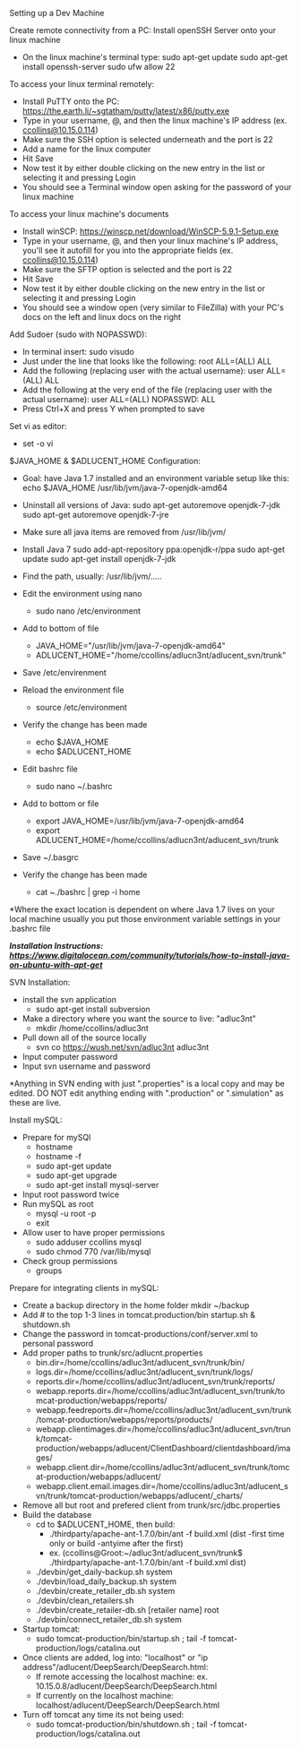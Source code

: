Setting up a Dev Machine

Create remote connectivity from a PC:
Install openSSH Server onto your linux machine
- On the linux machine's terminal type:
	sudo apt-get update
	sudo apt-get install openssh-server
	sudo ufw allow 22



To access your linux terminal remotely:
- Install PuTTY onto the PC: https://the.earth.li/~sgtatham/putty/latest/x86/putty.exe
- Type in your username, @, and then the linux machine's IP address (ex. ccollins@10.15.0.114)
- Make sure the SSH option is selected underneath and the port is 22
- Add a name for the linux computer 
- Hit Save
- Now test it by either double clicking on the new entry in the list or selecting it and pressing Login
- You should see a Terminal window open asking for the password of your linux machine


To access your linux machine's documents
- Install winSCP: https://winscp.net/download/WinSCP-5.9.1-Setup.exe
- Type in your username, @, and then your linux machine's IP address, you'll see it autofill for you into the appropriate fields (ex. ccollins@10.15.0.114)
- Make sure the SFTP option is selected and the port is 22
- Hit Save
- Now test it by either double clicking on the new entry in the list or selecting it and pressing Login
- You should see a window open (very similar to FileZilla) with your PC's docs on the left and linux docs on the right


Add Sudoer (sudo with NOPASSWD):
- In terminal insert: sudo visudo
- Just under the line that looks like the following: root ALL=(ALL) ALL
- Add the following (replacing user with the actual username): user ALL=(ALL) ALL
- Add the following at the very end of the file (replacing user with the actual username): user ALL=(ALL) NOPASSWD: ALL
- Press Ctrl+X and press Y when prompted to save



Set vi as editor:
- set -o vi


$JAVA_HOME & $ADLUCENT_HOME Configuration:
- Goal: have Java 1.7 installed and an environment variable setup like this: echo $JAVA_HOME 
/usr/lib/jvm/java-7-openjdk-amd64

- Uninstall all versions of Java:
	sudo apt-get autoremove openjdk-7-jdk
	sudo apt-get autoremove openjdk-7-jre
- Make sure all java items are removed from /usr/lib/jvm/
- Install Java 7
	sudo add-apt-repository ppa:openjdk-r/ppa
	sudo apt-get update
	sudo apt-get install openjdk-7-jdk
- Find the path, usually: /usr/lib/jvm/.....
- Edit the environment using nano
	- sudo nano /etc/environment
- Add to bottom of file
	- JAVA_HOME="/usr/lib/jvm/java-7-openjdk-amd64"
	- ADLUCENT_HOME="/home/ccollins/adlucn3nt/adlucent_svn/trunk"
- Save /etc/envirenment
- Reload the environment file
	- source /etc/environment
- Verify the change has been made
	- echo $JAVA_HOME
	- echo $ADLUCENT_HOME
- Edit bashrc file
	- sudo nano ~/.bashrc
- Add to bottom or file
	- export JAVA_HOME=/usr/lib/jvm/java-7-openjdk-amd64
	- export ADLUCENT_HOME=/home/ccollins/adlucn3nt/adlucent_svn/trunk
- Save ~/.basgrc
- Verify the change has been made
	- cat ~./bashrc | grep -i home

*Where the exact location is dependent on where Java 1.7 lives on your local machine usually you put those environment variable settings in your .bashrc file

***Installation Instructions: https://www.digitalocean.com/community/tutorials/how-to-install-java-on-ubuntu-with-apt-get***



SVN Installation:
- install the svn application
	- sudo apt-get install subversion
- Make a directory where you want the source to live: "adluc3nt"
	- mkdir /home/ccollins/adluc3nt
- Pull down all of the source locally
	- svn co https://wush.net/svn/adluc3nt adluc3nt
- Input computer password
- Input svn username and password

*Anything in SVN ending with just ".properties" is a local copy and may be edited. DO NOT edit anything ending with ".production" or ".simulation" as these are live.



Install mySQL:
- Prepare for mySQl
	- hostname
	- hostname -f
	- sudo apt-get update
	- sudo apt-get upgrade
	- sudo apt-get install mysql-server
- Input root password twice
- Run mySQL as root
	- mysql -u root -p
	- exit
- Allow user to have proper permissions
	- sudo adduser ccollins mysql
	- sudo chmod 770 /var/lib/mysql
- Check group permissions
	- groups



Prepare for integrating clients in mySQL:
- Create a backup directory in the home folder 
	mkdir ~/backup
- Add # to the top 1-3 lines in tomcat.production/bin
	startup.sh & shutdown.sh
- Change the password in tomcat-productions/conf/server.xml to personal password
- Add proper paths to trunk/src/adlucnt.properties
	- bin.dir=/home/ccollins/adluc3nt/adlucent_svn/trunk/bin/
	- logs.dir=/home/ccollins/adluc3nt/adlucent_svn/trunk/logs/
	- reports.dir=/home/ccollins/adluc3nt/adlucent_svn/trunk/reports/
	- webapp.reports.dir=/home/ccollins/adluc3nt/adlucent_svn/trunk/tomcat-production/webapps/reports/
	- webapp.feedreports.dir=/home/ccollins/adluc3nt/adlucent_svn/trunk/tomcat-production/webapps/reports/products/
	- webapp.clientimages.dir=/home/ccollins/adluc3nt/adlucent_svn/trunk/tomcat-production/webapps/adlucent/ClientDashboard/clientdashboard/images/
	- webapp.client.dir=/home/ccollins/adluc3nt/adlucent_svn/trunk/tomcat-production/webapps/adlucent/
	- webapp.client.email.images.dir=/home/ccollins/adluc3nt/adlucent_svn/trunk/tomcat-production/webapps/adlucent/_charts/
- Remove all but root and prefered client from trunk/src/jdbc.properties
- Build the database
	- cd to $ADLUCENT_HOME, then build: 
		- ./thirdparty/apache-ant-1.7.0/bin/ant -f build.xml  (dist -first time only or build -antyime after the first)
		- ex. (ccollins@Groot:~/adluc3nt/adlucent_svn/trunk$ ./thirdparty/apache-ant-1.7.0/bin/ant -f build.xml dist)
	- ./devbin/get_daily-backup.sh system
	- ./devbin/load_daily_backup.sh system
	- ./devbin/create_retailer_db.sh system
	- ./devbin/clean_retailers.sh
	- ./devbin/create_retailer-db.sh [retailer name] root
	- ./devbin/connect_retailer_db.sh system
- Startup tomcat:
	- sudo tomcat-production/bin/startup.sh ; tail -f tomcat-production/logs/catalina.out
- Once clients are added, log into: "localhost" or "ip address"/adlucent/DeepSearch/DeepSearch.html:
	- If remote accessing the localhost machine: ex. 10.15.0.8/adlucent/DeepSearch/DeepSearch.html
	- If currently on the localhost machine: localhost/adlucent/DeepSearch/DeepSearch.html
- Turn off tomcat any time its not being used:
	- sudo tomcat-production/bin/shutdown.sh ; tail -f tomcat-production/logs/catalina.out

